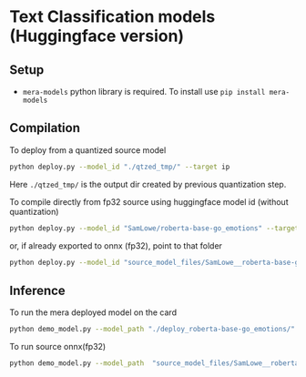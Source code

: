 # Text Classification models (Huggingface version)


## Setup

-  ``mera-models`` python library is required. To install use ``pip install mera-models``



## Compilation
 
To deploy from a quantized source model 

```bash
python deploy.py --model_id "./qtzed_tmp/" --target ip
```

Here `./qtzed_tmp/` is the output dir created by previous quantization step.

To compile directly from fp32 source using huggingface model id (without quantization)

```bash
python deploy.py --model_id "SamLowe/roberta-base-go_emotions" --target ip
```

or, if already exported to onnx (fp32), point to that folder

``` bash
python deploy.py --model_id "source_model_files/SamLowe__roberta-base-go_emotions_onnx" --target ip
```


## Inference

To run the mera deployed model on the card

```bash
python demo_model.py --model_path "./deploy_roberta-base-go_emotions/"  --target ip
```

To run source onnx(fp32)

``` bash
python demo_model.py --model_path  "source_model_files/SamLowe__roberta-base-go_emotions_onnx"
```
